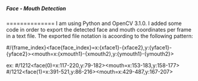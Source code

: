 ##### Face - Mouth Detection
==============
I am using Python and OpenCV 3.1.0. I added some code in order to export the detected face and mouth coordinates per frame in a text file. The exported file notation is acoording to the following pattern:

#/{frame_index}<face{face_index}=x:{xface1}-{xface2},y:{yface1}-{yface2}><mouth=x:{xmouth1}-{xmouth2},y:{ymouth1}-{ymouth2}>

ex:
#/1212<face(0)=x:117-220,y:79-182><mouth=x:153-183,y:158-177>
#/1212<face(1)=x:391-521,y:86-216><mouth=x:429-487,y:167-207> 

